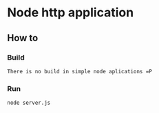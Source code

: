# Node http application

## How to

### Build
	There is no build in simple node aplications =P

### Run
	node server.js
